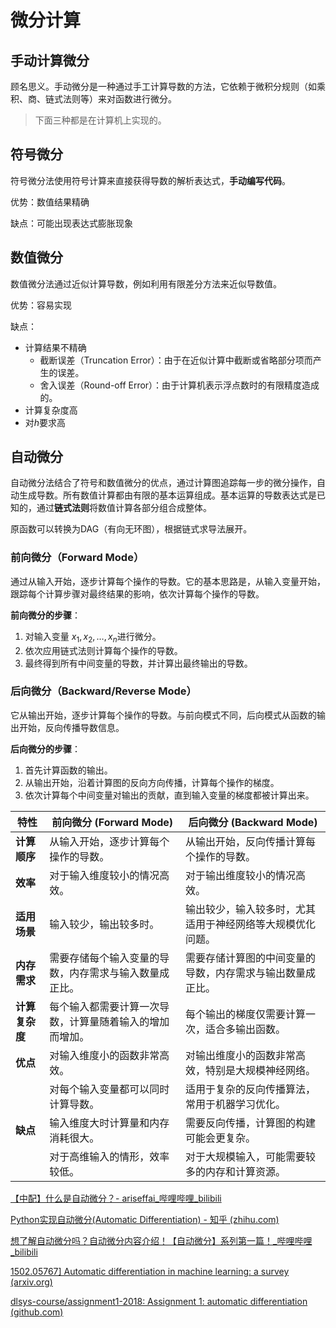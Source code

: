 # 微分计算

## 手动计算微分

顾名思义。手动微分是一种通过手工计算导数的方法，它依赖于微积分规则（如乘积、商、链式法则等）来对函数进行微分。



> 下面三种都是在计算机上实现的。

## 符号微分

符号微分法使用符号计算来直接获得导数的解析表达式，**手动编写代码**。

优势：数值结果精确

缺点：可能出现表达式膨胀现象

## 数值微分

数值微分法通过近似计算导数，例如利用有限差分方法来近似导数值。

优势：容易实现

缺点：

- 计算结果不精确
  - 截断误差（Truncation Error）：由于在近似计算中截断或省略部分项而产生的误差。
  - 舍入误差（Round-off Error）：由于计算机表示浮点数时的有限精度造成的。
- 计算复杂度高 
- 对$h$要求高



## 自动微分

自动微分法结合了符号和数值微分的优点，通过计算图追踪每一步的微分操作，自动生成导数。所有数值计算都由有限的基本运算组成。基本运算的导数表达式是已知的，通过**链式法则**将数值计算各部分组合成整体。

原函数可以转换为DAG（有向无环图），根据链式求导法展开。

### 前向微分（Forward Mode）

通过从输入开始，逐步计算每个操作的导数。它的基本思路是，从输入变量开始，跟踪每个计算步骤对最终结果的影响，依次计算每个操作的导数。

**前向微分的步骤**：

1. 对输入变量 $x_1,x_2,…,x_n$进行微分。
2. 依次应用链式法则计算每个操作的导数。
3. 最终得到所有中间变量的导数，并计算出最终输出的导数。

### 后向微分（Backward/Reverse Mode）

它从输出开始，逐步计算每个操作的导数。与前向模式不同，后向模式从函数的输出开始，反向传播导数信息。

**后向微分的步骤**：

1. 首先计算函数的输出。
2. 从输出开始，沿着计算图的反向方向传播，计算每个操作的梯度。
3. 依次计算每个中间变量对输出的贡献，直到输入变量的梯度都被计算出来。

| 特性           | 前向微分 (Forward Mode)                                  | 后向微分 (Backward Mode)                                   |
| -------------- | -------------------------------------------------------- | ---------------------------------------------------------- |
| **计算顺序**   | 从输入开始，逐步计算每个操作的导数。                     | 从输出开始，反向传播计算每个操作的导数。                   |
| **效率**       | 对于输入维度较小的情况高效。                             | 对于输出维度较小的情况高效。                               |
| **适用场景**   | 输入较少，输出较多时。                                   | 输出较少，输入较多时，尤其适用于神经网络等大规模优化问题。 |
| **内存需求**   | 需要存储每个输入变量的导数，内存需求与输入数量成正比。   | 需要存储计算图的中间变量的导数，内存需求与输出数量成正比。 |
| **计算复杂度** | 每个输入都需要计算一次导数，计算量随着输入的增加而增加。 | 每个输出的梯度仅需要计算一次，适合多输出函数。             |
| **优点**       | 对输入维度小的函数非常高效。                             | 对输出维度小的函数非常高效，特别是大规模神经网络。         |
|                | 对每个输入变量都可以同时计算导数。                       | 适用于复杂的反向传播算法，常用于机器学习优化。             |
| **缺点**       | 输入维度大时计算量和内存消耗很大。                       | 需要反向传播，计算图的构建可能会更复杂。                   |
|                | 对于高维输入的情形，效率较低。                           | 对于大规模输入，可能需要较多的内存和计算资源。             |









[【中配】什么是自动微分？- ariseffai_哔哩哔哩_bilibili](https://www.bilibili.com/video/BV19C4y1D7b1/?spm_id_from=333.337.search-card.all.click)

[Python实现自动微分(Automatic Differentiation) - 知乎 (zhihu.com)](https://zhuanlan.zhihu.com/p/161635270)

[想了解自动微分吗？自动微分内容介绍！【自动微分】系列第一篇！_哔哩哔哩_bilibili](https://www.bilibili.com/video/BV1FV4y1T7zp?spm_id_from=333.788.videopod.sections&vd_source=13dfbe5ed2deada83969fafa995ccff6)

[1502.05767\] Automatic differentiation in machine learning: a survey (arxiv.org)](https://arxiv.org/abs/1502.05767)

[dlsys-course/assignment1-2018: Assignment 1: automatic differentiation (github.com)](https://github.com/dlsys-course/assignment1-2018)